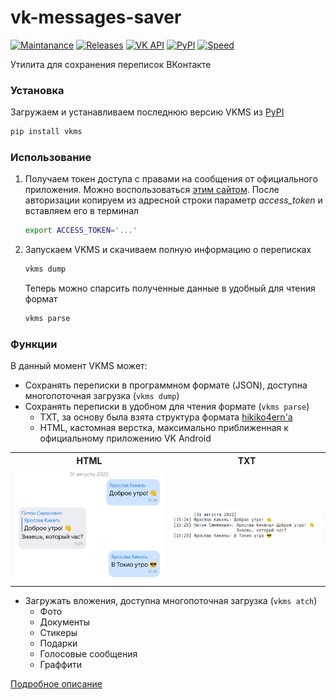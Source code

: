 # vk-messages-saver

[![Maintanance](https://img.shields.io/maintenance/yes/2022?style=flat-square)](https://github.com/YariKartoshe4ka/vk-messages-saver/commits/master)
[![Releases](https://img.shields.io/github/v/release/YariKartoshe4ka/vk-messages-saver?style=flat-square)](https://github.com/YariKartoshe4ka/vk-messages-saver/releases)
[![VK API](https://img.shields.io/static/v1?label=API&message=5.131&color=a938e4&labelColor=000000&logo=vk&style=flat-square)](https://dev.vk.com/)
[![PyPI](https://img.shields.io/pypi/pyversions/vkms?style=flat-square)](https://pypi.org/project/vkms/)
[![Speed](https://img.shields.io/endpoint?url=https://gist.githubusercontent.com/YariKartoshe4ka/bf106ade592cbea6189b89f71c7545e9/raw/vkms-speed.json)](https://github.com/YariKartoshe4ka/vk-messages-saver/actions)

Утилита для сохранения переписок ВКонтакте


### Установка

Загружаем и устанавливаем последнюю версию VKMS из [PyPI](https://pypi.org/project/vkms/)

```bash
pip install vkms
```


### Использование

1. Получаем токен доступа с правами на сообщения от официального приложения. Можно воспользоваться [этим сайтом](https://vkhost.github.io/). После авторизации копируем из адресной строки параметр *access_token* и вставляем его в терминал

    ```bash
    export ACCESS_TOKEN='...'
    ```

2. Запускаем VKMS и скачиваем полную информацию о переписках

    ```bash
    vkms dump
    ```

    Теперь можно спарсить полученные данные в удобный для чтения формат

    ```bash
    vkms parse
    ```


### Функции

В данный момент VKMS может:

- Сохранять переписки в программном формате (JSON), доступна многопоточная загрузка (`vkms dump`)
- Сохранять переписки в удобном для чтения формате (`vkms parse`)
    - TXT, за основу была взята структура формата [hikiko4ern'а](https://github.com/hikiko4ern/vk_dump)
    - HTML, кастомная верстка, максимально приближенная к официальному приложению VK Android

<table>
    <tr align="center">
        <th>HTML</th>
        <th>TXT</th>
    </tr>
    <tr>
        <td width="50%"><img src="docs/html_saver_example.png" alt="Пример переписки в HTML формате"></td>
        <td width="50%"><img src="docs/txt_saver_example.png" alt="Пример переписки в TXT формате"></td>
    </tr>
</table>

- Загружать вложения, доступна многопоточная загрузка (`vkms atch`)
    - Фото
    - Документы
    - Стикеры
    - Подарки
    - Голосовые сообщения
    - Граффити

[Подробное описание](docs/DOCS.md)
